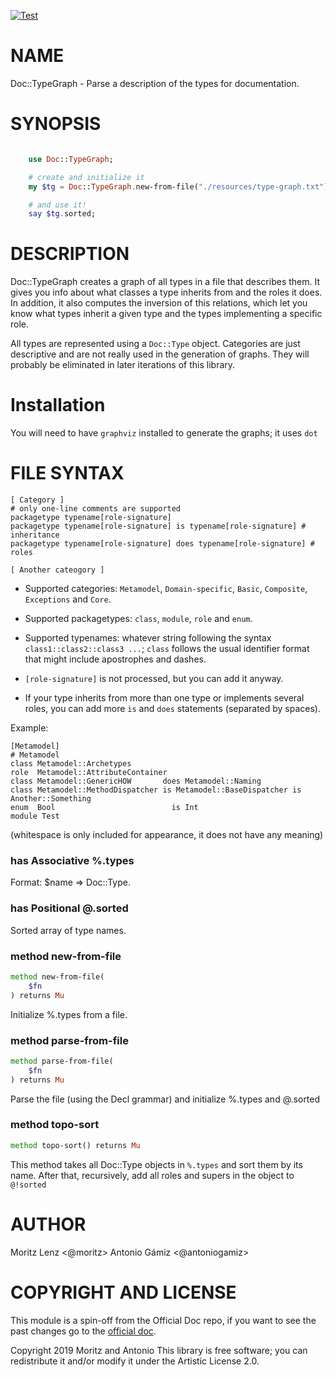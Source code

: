 [![Test](https://github.com/JJ/Raku-Doc-TypeGraph/actions/workflows/test.yaml/badge.svg)](https://github.com/JJ/Raku-Doc-TypeGraph/actions/workflows/test.yaml)

# NAME

Doc::TypeGraph - Parse a description of the types for documentation.

# SYNOPSIS

```Raku

    use Doc::TypeGraph;

    # create and initialize it
    my $tg = Doc::TypeGraph.new-from-file("./resources/type-graph.txt");

    # and use it!
    say $tg.sorted;
```

# DESCRIPTION

Doc::TypeGraph creates a graph of all types in a file that describes
them. It gives you info about what classes a type inherits from and the roles it does. In addition, it also computes the inversion of this relations, which let you know what types inherit a given type and the types implementing a specific role.

All types are represented using a `Doc::Type` object. Categories are just
descriptive and are not really used in the generation of graphs. They will
probably be eliminated in later iterations of this library.

# Installation

You will need to have `graphviz` installed to generate the graphs; it uses
 `dot` 
# FILE SYNTAX

    [ Category ]
    # only one-line comments are supported
    packagetype typename[role-signature]
    packagetype typename[role-signature] is typename[role-signature] # inheritance
    packagetype typename[role-signature] does typename[role-signature] # roles

    [ Another cateogory ]

- Supported categories: `Metamodel`, `Domain-specific`, `Basic`, `Composite`, `Exceptions` and `Core`.

- Supported packagetypes: `class`, `module`, `role` and `enum`.

- Supported typenames: whatever string following the syntax
  `class1::class2::class3 ...`; `class` follows the usual identifier
  format that might include apostrophes and dashes.

- `[role-signature]` is not processed, but you can add it anyway.

- If your type inherits from more than one type or implements several roles, you can add more `is` and `does` statements (separated by spaces).

Example:

    [Metamodel]
    # Metamodel
    class Metamodel::Archetypes
    role  Metamodel::AttributeContainer
    class Metamodel::GenericHOW       does Metamodel::Naming
    class Metamodel::MethodDispatcher is Metamodel::BaseDispatcher is Another::Something
    enum  Bool                          is Int
    module Test

(whitespace is only included for appearance, it does not have any
meaning)


### has Associative %.types

Format: \$name => Doc::Type.

### has Positional @.sorted

Sorted array of type names.

### method new-from-file

```raku
method new-from-file(
    $fn
) returns Mu
```

Initialize %.types from a file.

### method parse-from-file

```raku
method parse-from-file(
    $fn
) returns Mu
```

Parse the file (using the Decl grammar) and initialize %.types and @.sorted

### method topo-sort

```raku
method topo-sort() returns Mu
```

This method takes all Doc::Type objects in `%.types` and sort them
by its name. After that, recursively, add all roles and supers in the
object to `@!sorted` 

# AUTHOR

Moritz Lenz <@moritz> Antonio Gámiz <@antoniogamiz>

# COPYRIGHT AND LICENSE

This module is a spin-off from the Official Doc repo, if you want to see the 
past changes go to the [official doc](https://github.com/Raku/doc).

Copyright 2019 Moritz and Antonio This library is free software; you can redistribute it and/or modify it under the Artistic License 2.0.

